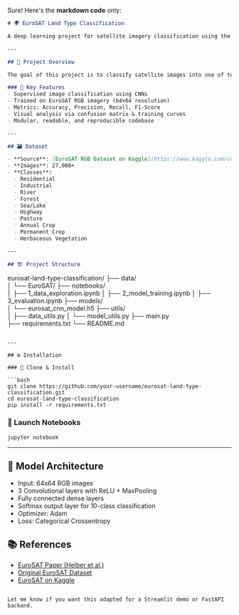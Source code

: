 Sure! Here's the **markdown code** only:

```markdown
# 🌍 EuroSAT Land Type Classification

A deep learning project for satellite imagery classification using the [EuroSAT RGB dataset](https://www.kaggle.com/code/swaroopsrisailam/eurosat-land-classification). This project is developed as a final submission for a computer vision and deep learning course.

---

## 📌 Project Overview

The goal of this project is to classify satellite images into one of ten land cover classes such as residential, river, forest, and others using a Convolutional Neural Network (CNN).

### 🧠 Key Features
- Supervised image classification using CNNs
- Trained on EuroSAT RGB imagery (64x64 resolution)
- Metrics: Accuracy, Precision, Recall, F1-Score
- Visual analysis via confusion matrix & training curves
- Modular, readable, and reproducible codebase

---

## 🗃️ Dataset

- **Source**: [EuroSAT RGB Dataset on Kaggle](https://www.kaggle.com/code/swaroopsrisailam/eurosat-land-classification)
- **Images**: 27,000+
- **Classes**:
  - Residential
  - Industrial
  - River
  - Forest
  - Sea/Lake
  - Highway
  - Pasture
  - Annual Crop
  - Permanent Crop
  - Herbaceous Vegetation

---

## 🏗️ Project Structure

```

eurosat-land-type-classification/
├── data/                    
│   └── EuroSAT/
├── notebooks/            
│   ├── 1\_data\_exploration.ipynb
│   ├── 2\_model\_training.ipynb
│   ├── 3\_evaluation.ipynb
├── models/                  
│   └── eurosat\_cnn\_model.h5
├── utils/                   
│   ├── data\_utils.py
│   └── model\_utils.py
├── main.py                   
├── requirements.txt
└── README.md

````

---

## ⚙️ Installation

### 🐍 Clone & Install

```bash
git clone https://github.com/your-username/eurosat-land-type-classification.git
cd eurosat-land-type-classification
pip install -r requirements.txt
````

### 🧪 Launch Notebooks

```bash
jupyter notebook
```

---

## 🧠 Model Architecture

* Input: 64x64 RGB images
* 3 Convolutional layers with ReLU + MaxPooling
* Fully connected dense layers
* Softmax output layer for 10-class classification
* Optimizer: Adam
* Loss: Categorical Crossentropy

## 📚 References

* [EuroSAT Paper (Helber et al.)](https://arxiv.org/abs/1709.00029)
* [Original EuroSAT Dataset](https://github.com/phelber/eurosat)
* [EuroSAT on Kaggle](https://www.kaggle.com/code/swaroopsrisailam/eurosat-land-classification)

```

Let me know if you want this adapted for a Streamlit demo or FastAPI backend.
```
